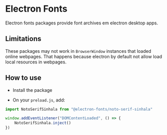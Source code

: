 # Electron Fonts

Electron fonts packages provide font archives em electron desktop apps.

## Limitations

These packages may not work in `BrowserWindow` instances that loaded online webpages. That happens because electron by default not allow load local resources in webpages.

## How to use

* Install the package

* On your `preload.js`, add:

```ts
import NotoSerifSinhala from "@electron-fonts/noto-serif-sinhala"

window.addEventListener("DOMContentLoaded", () => {
    NotoSerifSinhala.inject()
})
```